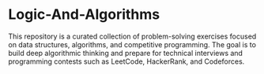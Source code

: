 # Logic-And-Algorithms
This repository is a curated collection of problem-solving exercises focused on data structures, algorithms, and competitive programming. The goal is to build deep algorithmic thinking and prepare for technical interviews and programming contests such as LeetCode, HackerRank, and Codeforces.
